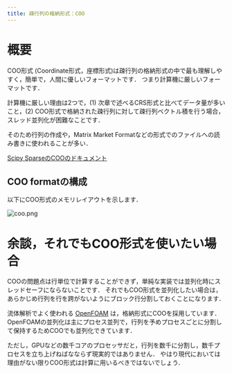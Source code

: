 ```yaml
---
title: 疎行列の格納形式：COO
---
```

# 概要
COO形式 (Coordinate形式，座標形式)は疎行列の格納形式の中で最も理解しやすく，簡単で，人間に優しいフォーマットです．
つまり計算機に厳しいフォーマットです．

計算機に厳しい理由は2つで，(1) 次章で述べるCRS形式と比べてデータ量が多いこと，(2) COO形式で格納された疎行列に対して疎行列ベクトル積を行う場合，スレッド並列化が困難なことです．

そのため行列の作成や，Matrix Market Formatなどの形式でのファイルへの読み書きに使われることが多い．


[Scipy SparseのCOOのドキュメント ](https://docs.scipy.org/doc/scipy/reference/generated/scipy.sparse.coo_matrix.html#scipy.sparse.coo_matrix)

## COO formatの構成

以下にCOO形式のメモリレイアウトを示します．

![coo.png](https://raw.githubusercontent.com/t-hishinuma/zenn-content/main/books/sparse-matrix-and-vector-product/COO.png)

# 余談，それでもCOO形式を使いたい場合
COOの問題点は行単位で計算することができず，単純な実装では並列化時にスレッドセーフにならないことです．
それでもCOO形式を並列化したい場合は，あらかじめ行列を行を跨がないようにブロック行分割しておくことになります．

流体解析でよく使われる [OpenFOAM](https://www.openfoam.com/) は，格納形式にCOOを採用しています．OpenFOAMの並列化は主にプロセス並列で，行列を予めプロセスごとに分割して保持するためCOOでも並列化できています．

ただし，GPUなどの数千コアのプロセッサだと，行列を数千に分割し，数千プロセスを立ち上げねばなならず現実的ではありません．
やはり現代においては理由がない限りCOO形式は計算に用いるべきではないでしょう．
